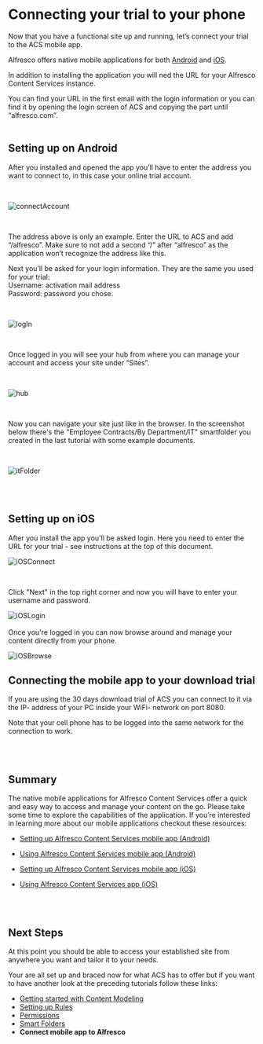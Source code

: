 # Connecting your trial to your phone

Now that you have a functional site up and running, let’s connect your trial to the ACS mobile app.  

Alfresco offers native mobile applications for both [Android](https://play.google.com/store/apps/details?id=org.alfresco.mobile.android.application) and [iOS](https://apps.apple.com/us/app/alfresco-content-services/id459242610).

In addition to installing the application you will ned the URL for your Alfresco Content Services instance. 

You can find your URL in the first email with the login information or you can find it by opening the login screen of ACS and copying the part until “alfresco.com”.
<br />
<br />
## Setting up on Android

After you installed and opened the app you’ll have to enter the address you want to connect to, in this case your online trial account.

<br />

![connectAccount](../images/contract-management/connectAccount.png)

<br />

The address above is only an example. Enter the URL to ACS and add “/alfresco”. Make sure to not add a second “/” after “alfresco” as the application won’t recognize the address like this.

Next you’ll be asked for your login information. They are the same you used for your trial:  
Username: activation mail address  
Password: password you chose.

<br />

![logIn](../images/contract-management/login.png)

<br />

Once logged in you will see your hub from where you can manage your account and access your site under “Sites”.

<br />

![hub](../images/contract-management/hub.png)

<br />

Now you can navigate your site just like in the browser. In the screenshot below there's the "Employee Contracts/By Department/IT" smartfolder you created in the last tutorial with some example documents.

<br />

![itFolder](../images/contract-management/itFolder.png)

<br />
<br />

## Setting up on iOS

After you install the app you'll be asked login. Here you need to enter the URL for your trial - see instructions at the top of this document. 

![iOSConnect](../images/contract-management/connectAccountiOS.jpg)

<br />

Click "Next" in the top right corner and now you will have to enter your username and password.

![iOSLogin](../images/contract-management/iOSLogin.jpg)
<br />
<br />
Once you're logged in you can now browse around and manage your content directly from your phone.

![iOSBrowse](../images/contract-management/iosBrowse.jpg)

## Connecting the mobile app to your download trial

If you are using the 30 days download trial of ACS you can connect to it via the IP- address of your PC inside your WiFi- network on port 8080.

Note that your cell phone has to be logged into the same network for the connection to work.

<br />
<br />

## Summary

The native mobile applications for Alfresco Content Services offer a quick and easy way to access and manage your content on the go. Please take some time to explore the capabilities of the application. If you’re interested in learning more about our mobile applications checkout these resources:  

- [Setting up Alfresco Content Services mobile app (Android)](https://docs.alfresco.com/android/topics/mobile-setup.html)
  
- [Using Alfresco Content Services mobile app (Android)](https://docs.alfresco.com/android/topics/mobile-using.html)
  
- [Setting up Alfresco Content Services mobile app (iOS)](https://docs.alfresco.com/ios/topics/ios-mobile-setup.html)
  
- [Using Alfresco Content Services app (iOS)](https://docs.alfresco.com/ios/topics/ios-mobile-using.html)

<br />
<br />

## Next Steps

At this point you should be able to access your established site from anywhere you want and tailor it to your needs.

Your are all set up and braced now for what ACS has to offer but if you want to have another look at the preceding tutorials follow these links:

- [Getting started with Content Modeling](content-model.md)
- [Setting up Rules](setting-up-rules.md)
- [Permissions](setting-up-permissions.md)
- [Smart Folders](smart-folders.md)
- **Connect mobile app to Alfresco**